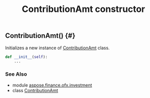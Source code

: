 ﻿---
title: ContributionAmt constructor
second_title: Aspose.Finance for Python via .NET API References
description: 
type: docs
weight: 10
url: /python-net/aspose.finance.ofx.investment/contributionamt/__init__/
is_root: false
---

## ContributionAmt() {#}

Initializes a new instance of [ContributionAmt](/finance/python-net/aspose.finance.ofx.investment/contributionamt) class.



```python
def __init__(self):
    ...
```





### See Also
* module [aspose.finance.ofx.investment](../../)
* class [ContributionAmt](/finance/python-net/aspose.finance.ofx.investment/contributionamt)
